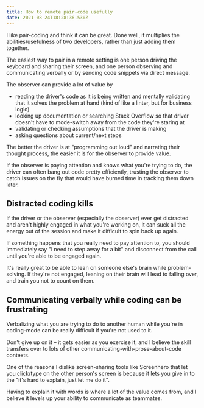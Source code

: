 ```yaml
---
title: How to remote pair-code usefully
date: 2021-08-24T18:28:36.530Z
---
```


I like pair-coding and think it can be great.  Done well, it multiplies the abilities/usefulness of two developers, rather than just adding them together.

The easiest way to pair in a remote setting is one person driving the keyboard and sharing their screen, and one person observing and communicating verbally or by sending code snippets via direct message.

The observer can provide a lot of value by
- reading the driver's code as it is being written and mentally validating that it solves the problem at hand (kind of like a linter, but for business logic)
- looking up documentation or searching Stack Overflow so that driver doesn't have to mode-switch away from the code they're staring at
- validating or checking assumptions that the driver is making
- asking questions about current/next steps

The better the driver is at "programming out loud" and narrating their thought process, the easier it is for the observer to provide value.

If the observer is paying attention and knows what you're trying to do, the driver can often bang out code pretty efficiently, trusting the observer to catch issues on the fly that would have burned time in tracking them down later.

## Distracted coding kills

If the driver or the observer (especially the observer) ever get distracted and aren't highly engaged in what you're working on, it can suck all the energy out of the session and make it difficult to spin back up again.

If something happens that you really need to pay attention to, you should immediately say "I need to step away for a bit" and disconnect from the call until you're able to be engaged again.

It's really great to be able to lean on someone else's brain while problem-solving.  If they're not engaged, leaning on their brain will lead to falling over, and train you not to count on them.

## Communicating verbally while coding can be frustrating

Verbalizing what you are trying to do to another human while you're in coding-mode can be really difficult if you're not used to it.

Don't give up on it – it gets easier as you exercise it, and I believe the skill transfers over to lots of other communicating-with-prose-about-code contexts.

One of the reasons I dislike screen-sharing tools like Screenhero that let you click/type on the other person's screen is because it lets you give in to the "it's hard to explain, just let me do it".

Having to explain it with words is where a lot of the value comes from, and I believe it levels up your ability to communicate as teammates.
